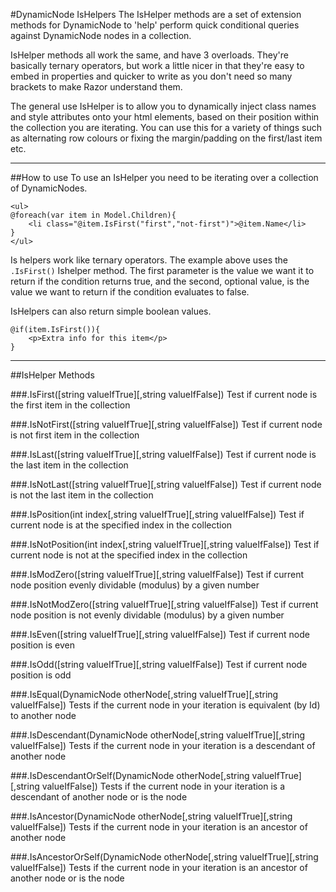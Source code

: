 #DynamicNode IsHelpers
The IsHelper methods are a set of extension methods for DynamicNode to 'help' perform quick conditional queries against DynamicNode nodes in a collection.

IsHelper methods all work the same, and have 3 overloads. They're basically ternary operators, but work a little nicer in that they're easy to embed in properties and quicker to write as you don't need so many brackets to make Razor understand them.

The general use IsHelper is to allow you to dynamically inject class names and style attributes onto your html elements, based on their position within the collection you are iterating. You can use this for a variety of things such as alternating row colours or fixing the margin/padding on the first/last item etc.

---

##How to use
To use an IsHelper you need to be iterating over a collection of DynamicNodes.

	<ul>
	@foreach(var item in Model.Children){
		<li class="@item.IsFirst("first","not-first")">@item.Name</li>
	}
	</ul>
	
Is helpers work like ternary operators. The example above uses the `.IsFirst()` Ishelper method. The first parameter is the value we want it to return if the condition returns true, and the second, optional value, is the value we want to return if the condition evaluates to false.

IsHelpers can also return simple boolean values.

	@if(item.IsFirst()){
		<p>Extra info for this item</p>
	}

---

##IsHelper Methods

###.IsFirst([string valueIfTrue][,string valueIfFalse])
Test if current node is the first item in the collection

###.IsNotFirst([string valueIfTrue][,string valueIfFalse])
Test if current node is not first item in the collection

###.IsLast([string valueIfTrue][,string valueIfFalse])
Test if current node is the last item in the collection

###.IsNotLast([string valueIfTrue][,string valueIfFalse])
Test if current node is not the last item in the collection

###.IsPosition(int index[,string valueIfTrue][,string valueIfFalse])
Test if current node is at the specified index in the collection

###.IsNotPosition(int index[,string valueIfTrue][,string valueIfFalse])
Test if current node is not at the specified index in the collection

###.IsModZero([string valueIfTrue][,string valueIfFalse])
Test if current node position evenly dividable (modulus) by a given number

###.IsNotModZero([string valueIfTrue][,string valueIfFalse])
Test if current node position is not evenly dividable (modulus) by a given number


###.IsEven([string valueIfTrue][,string valueIfFalse])
Test if current node position is even

###.IsOdd([string valueIfTrue][,string valueIfFalse])
Test if current node position is odd

###.IsEqual(DynamicNode otherNode[,string valueIfTrue][,string valueIfFalse])
Tests if the current node in your iteration is equivalent (by Id) to another node

###.IsDescendant(DynamicNode otherNode[,string valueIfTrue][,string valueIfFalse])
Tests if the current node in your iteration is a descendant of another node

###.IsDescendantOrSelf(DynamicNode otherNode[,string valueIfTrue][,string valueIfFalse])
Tests if the current node in your iteration is a descendant of another node or is the node

###.IsAncestor(DynamicNode otherNode[,string valueIfTrue][,string valueIfFalse])
Tests if the current node in your iteration is an ancestor of another node

###.IsAncestorOrSelf(DynamicNode otherNode[,string valueIfTrue][,string valueIfFalse])
Tests if the current node in your iteration is an ancestor of another node or is the node